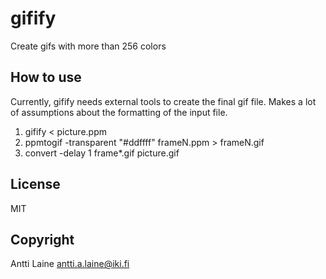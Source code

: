 # gifify

Create gifs with more than 256 colors

## How to use

Currently, gifify needs external tools to create the final gif file.
Makes a lot of assumptions about the formatting of the input file.

1. gifify < picture.ppm
2. ppmtogif -transparent "#ddffff" frameN.ppm > frameN.gif
3. convert -delay 1 frame*.gif picture.gif

## License

MIT

## Copyright

Antti Laine <antti.a.laine@iki.fi>
